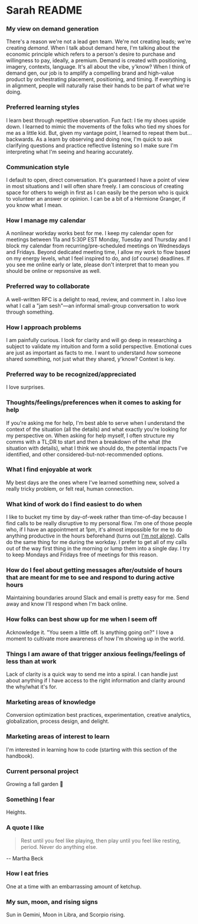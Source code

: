 # Sarah README

### My view on demand generation

There's a reason we're not a lead gen team. We're not creating leads; we're creating _demand_.
When I talk about demand here, I'm talking about the economic principle which refers to a person's desire to purchase and willingness to pay, ideally, a premium. Demand is created with positioning, imagery, contexts, language. It's all about the vibe, y'know?
When I think of demand gen, our job is to amplify a compelling brand and high-value product by orchestrating placement, positioning, and timing. If everything is in alignment, people will naturally raise their hands to be part of what we're doing.

### Preferred learning styles

I learn best through repetitive observation. Fun fact: I tie my shoes upside down. I learned to mimic the movements of the folks who tied my shoes for me as a little kid. But, given my vantage point, I learned to repeat them but... backwards. As a learn by observing and doing now, I'm quick to ask clarifying questions and practice reflective listening so I make sure I'm interpreting what I'm seeing and hearing accurately.

### Communication style

I default to open, direct conversation. It's guaranteed I have a point of view in most situations and I will often share freely. I am conscious of creating space for others to weigh in first as I can easily be the person who is quick to volunteer an answer or opinion. I can be a bit of a Hermione Granger, if you know what I mean.

### How I manage my calendar

A nonlinear workday works best for me. I keep my calendar open for meetings between 11a and 5:30P EST Monday, Tuesday and Thursday and I block my calendar from recurring/pre-scheduled meetings on Wednesdays and Fridays. Beyond dedicated meeting time, I allow my work to flow based on my energy levels, what I feel inspired to do, and (of course) deadlines. If you see me online early or late, please don't interpret that to mean you should be online or repsonsive as well.

### Preferred way to collaborate

A well-written RFC is a delight to read, review, and comment in.
I also love what I call a "jam sesh"—an informal small-group conversation to work through something.

### How I approach problems

I am painfully curious. I look for clarity and will go deep in researching a subject to validate my intuition and form a solid perspective. Emotional cues are just as important as facts to me. I want to understand _how_ someone shared something, not just what they shared, y'know? Context is key.

### Preferred way to be recognized/appreciated

I love surprises.

### Thoughts/feelings/preferences when it comes to asking for help

If you're asking me for help, I'm best able to serve when I understand the context of the situation (all the details) and what exactly you're looking for my perspective on. When asking for help myself, I often structure my comms with a TL;DR to start and then a breakdown of the what (the situation with details), what I think we should do, the potential impacts I've identified, and other considered-but-not-recommended options.

### What I find enjoyable at work

My best days are the ones where I've learned something new, solved a really tricky problem, or felt real, human connection.

### What kind of work do I find easiest to do when

I like to bucket my time by day-of-week rather than time-of-day because I find calls to be really disruptive to my personal flow. I'm one of those people who, if I have an appointment at 1pm, it's almost impossible for me to do anything productive in the hours beforehand (turns out [I'm not alone](https://www.reddit.com/r/ADHD/comments/k5g4go/if_i_have_an_appointment_scheduled_i_literally/)). Calls do the same thing for me during the workday. I prefer to get all of my calls out of the way first thing in the morning or lump them into a single day. I try to keep Mondays and Fridays free of meetings for this reason.

### How do I feel about getting messages after/outside of hours that are meant for me to see and respond to during active hours

Maintaining boundaries around Slack and email is pretty easy for me. Send away and know I'll respond when I'm back online.

### How folks can best show up for me when I seem off

Acknowledge it. "You seem a little off. Is anything going on?" I love a moment to cultivate more awareness of how I'm showing up in the world.

### Things I am aware of that trigger anxious feelings/feelings of less than at work

Lack of clarity is a quick way to send me into a spiral. I can handle just about anything if I have access to the right information and clarity around the why/what it's for.

### Marketing areas of knowledge

Conversion optimization best practices, experimentation, creative analytics, globalization, process design, and delight.

### Marketing areas of interest to learn

I'm interested in learning how to code (starting with this section of the handbook).

### Current personal project

Growing a fall garden 🌱

### Something I fear

Heights.

### A quote I like

> Rest until you feel like playing, then play until you feel like resting, period. Never do anything else.

-- Martha Beck

### How I eat fries

One at a time with an embarrassing amount of ketchup.

### My sun, moon, and rising signs

Sun in Gemini, Moon in Libra, and Scorpio rising.
